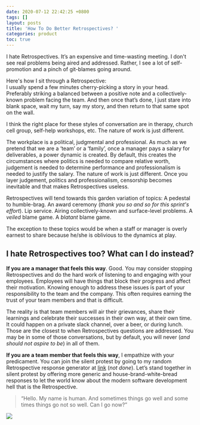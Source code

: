 ```yaml
---
date: 2020-07-12 22:42:25 +0800
tags: []
layout: posts
title: 'How To Do Better Retrospectives? '
categories: product
toc: true
---
```

I hate Retrospectives. It’s an expensive and time-wasting meeting. I don't see real problems being aired and addressed. Rather, I see a lot of self-promotion and a pinch of git-blames going around. 

Here's how I sit through a Retrospective:  
I usually spend a few minutes cherry-picking a story in your head. Preferably striking a balanced between a positive note and a collectively-known problem facing the team. And then once that’s done, I just stare into blank space, wait my turn, say my story, and then return to that same spot on the wall.

I think the right place for these styles of conversation are in therapy, church cell group, self-help workshops, etc. The nature of work is just different. 

The workplace is a political, judgmental and professional. As much as we pretend that we are a ‘team’ or a ‘family’, once a manager pays a salary for deliverables, a power dynamic is created. By default, this creates the circumstances where politics is needed to compare relative worth, judgement is needed to determine performance and professionalism is needed to justify the salary. The nature of work is just different. Once you layer judgement, politics and professionalism, censorship becomes inevitable and that makes Retrospectives useless.

Retrospectives will tend towards this garden variation of topics: A pedestal to humble-brag. An award ceremony (_thank you so and so for this sprint's effort_). Lip service. Airing collectively-known and surface-level problems. A _veiled_ blame game. A _blatant_ blame game.

The exception to these topics would be when a staff or manager is overly earnest to share because he/she is oblivious to the dynamics at play.

## I hate Retrospectives too? What can I do instead?

**If you are a manager that feels this way**. Good. You may consider stopping Retrospectives and do the hard work of listening to and engaging with your employees. Employees will have things that block their progress and affect their motivation. Knowing enough to address these issues is part of your responsibility to the team and the company. This often requires earning the trust of your team members and that is difficult.

The reality is that team members will air their grievances, share their learnings and celebrate their successes in their own way, at their own time. It could happen on a private slack channel, over a beer, or during lunch. Those are the closest to when Retrospectives questions are addressed. You may be in some of those conversations, but by default, you will never (_and should not aspire to be_) in all of them.

**If you are a team member that feels this way**, I empathize with your predicament. You can join the silent protest by going to my random Retrospective response generator at [link](https://brianngan.github.io/404.html "link") (_not done_). Let’s stand together in silent protest by offering more generic and house-brand-white-bread responses to let the world know about the modern software development hell that is the Retrospective.

> “Hello. My name is human. And sometimes things go well and some times things go not so well. Can I go now?”

![](https://media.giphy.com/media/26u484cfXLZasp0ze/giphy.gif)